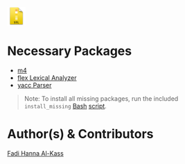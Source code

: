 <img src="interface/stl.png" alt="STL File Icon" height="42" width="42">



Necessary Packages
==================
* [m4](http://www.gnu.org/software/m4/)
* [flex Lexical Analyzer](https://www.gnu.org/software/flex/)
* [yacc Parser](http://en.wikipedia.org/wiki/Yacc)


> Note: To install all missing packages, run the included `install_missing` [Bash](http://www.gnu.org/software/bash) [script](http://en.wikipedia.org/wiki/Script_%28Unix%29).


Author(s) & Contributors
========================
[Fadi Hanna Al-Kass](http://fadialkass.blogspot.com)
